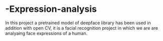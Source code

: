 # -Expression-analysis
In this project a pretrained model of deepface library has been used in addition with open CV,
it is a facial recognition project in which we are are analyaing face expressions of a human.
